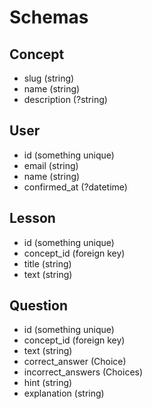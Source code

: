# Schemas

## Concept

- slug (string)
- name (string)
- description (?string)

## User

- id (something unique)
- email (string)
- name (string)
- confirmed_at (?datetime)

## Lesson

- id (something unique)
- concept_id (foreign key)
- title (string)
- text (string)

## Question

- id (something unique)
- concept_id (foreign key)
- text (string)
- correct_answer (Choice)
- incorrect_answers (Choices)
- hint (string)
- explanation (string)
